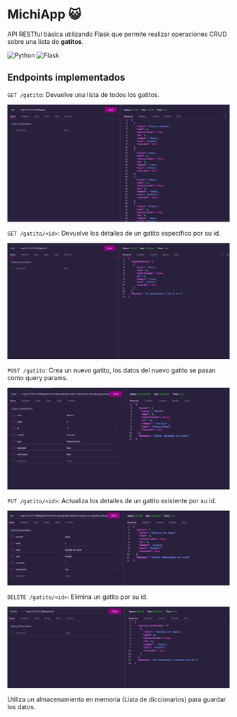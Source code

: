 # MichiApp 😺

API RESTful básica utilizando Flask que permite realizar operaciones CRUD sobre una lista de **gatitos**.

![Python](https://img.shields.io/badge/python-336fa0?style=for-the-badge&logo=python&logoColor=336fa0&labelColor=white)
![Flask](https://img.shields.io/badge/flask-blue?style=for-the-badge&logo=flask&logoColor=blue&labelColor=white)

## Endpoints implementados

`GET /gatito`: Devuelve una lista de todos los gatitos.

![GET/gatito](assets/get-all.png "GET")

`GET /gatito/<id>`: Devuelve los detalles de un gatito específico por su id.

![GET/gatito/id](assets/get-id.png "GET")

`POST /gatito`: Crea un nuevo gatito, los datos del nuevo gatito se pasan como query params.

![POST/gatito/](assets/post.png "POST")

`PUT /gatito/<id>`: Actualiza los detalles de un gatito existente por su id.

![PUT/gatito/id](assets/put.png "PUT")

`DELETE /gatito/<id>`: Elimina un gatito por su id.

![DELETE/gatito/id](assets/delete.png "DELETE")

Utiliza un almacenamiento en memoria (Lista de diccionarios) para guardar los datos.
